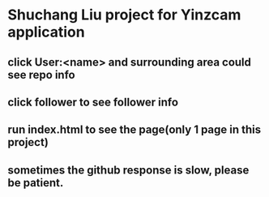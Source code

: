 # Shuchang Liu project for Yinzcam application
## click User:\<name> and surrounding area could see repo info
## click follower to see follower info
## run index.html to see the page(only 1 page in this project)
## sometimes the github response is slow, please be patient.